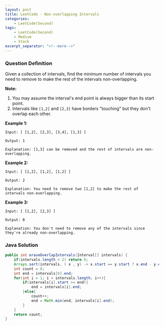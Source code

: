 ```yaml
---
layout: post
title: LeetCode - Non-overlapping Intervals
categories:
    - LeetCode(Second)
tags:
    - LeetCode(Second)
    - Medium
    - Stack
excerpt_separator: "<!--more-->"
---
```


### Question Definition
Given a collection of intervals, find the minimum number of intervals you need to remove to make the rest of the intervals non-overlapping.
<!--more-->

**Note:**
1. You may assume the interval's end point is always bigger than its start point.
2. Intervals like `[1,2]` and `[2,3]` have borders "touching" but they don't overlap each other.

**Example 1:**
```
Input: [ [1,2], [2,3], [3,4], [1,3] ]

Output: 1

Explanation: [1,3] can be removed and the rest of intervals are non-overlapping.
```
**Example 2:**
```
Input: [ [1,2], [1,2], [1,2] ]

Output: 2

Explanation: You need to remove two [1,2] to make the rest of intervals non-overlapping.
```
**Example 3:**
```
Input: [ [1,2], [2,3] ]

Output: 0

Explanation: You don't need to remove any of the intervals since they're already non-overlapping.
```
### Java Solution
```java
public int eraseOverlapIntervals(Interval[] intervals) {
    if(intervals.length < 2) return 0;
    Arrays.sort(intervals, ( x , y) -> x.start == y.start ? x.end - y.end : x.start -y.start);
    int count = 0;
    int end = intervals[0].end;
    for(int i = 1; i < intervals.length; i++){
        if(intervals[i].start >= end){
            end = intervals[i].end;
        }else{
            count++;
            end = Math.min(end, intervals[i].end);
        }
    }
    return count;
}
```